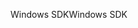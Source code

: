 <span data-ttu-id="59b36-101">Windows SDK</span><span class="sxs-lookup"><span data-stu-id="59b36-101">Windows SDK</span></span>
